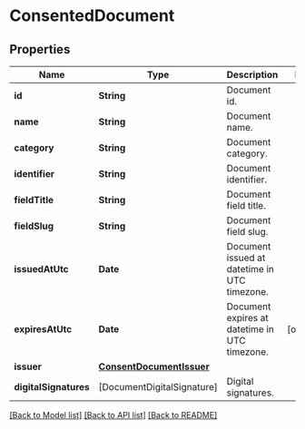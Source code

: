 # ConsentedDocument

## Properties
Name | Type | Description | Notes
------------ | ------------- | ------------- | -------------
**id** | **String** | Document id. | 
**name** | **String** | Document name. | 
**category** | **String** | Document category. | 
**identifier** | **String** | Document identifier. | 
**fieldTitle** | **String** | Document field title. | 
**fieldSlug** | **String** | Document field slug. | 
**issuedAtUtc** | **Date** | Document issued at datetime in UTC timezone. | 
**expiresAtUtc** | **Date** | Document expires at datetime in UTC timezone. | [optional] 
**issuer** | [**ConsentDocumentIssuer**](ConsentDocumentIssuer.md) |  | 
**digitalSignatures** | [DocumentDigitalSignature] | Digital signatures. | 

[[Back to Model list]](../README.md#documentation-for-models) [[Back to API list]](../README.md#documentation-for-api-endpoints) [[Back to README]](../README.md)


